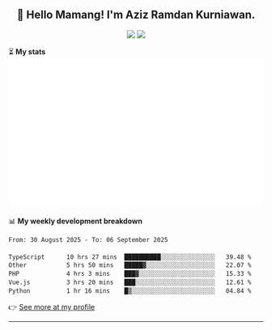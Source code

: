 <h2 align="center">👋 Hello Mamang! I'm Aziz Ramdan Kurniawan.</h2>  
<p align="center">
  <img src="https://komarev.com/ghpvc/?username=azizramdan">
  <img src="https://wakatime.com/badge/user/90056fa0-4c31-4eca-954e-2a3ac05896f9.svg">
</p>
    
⏳ **My stats**  
![](https://raw.githubusercontent.com/azizramdan/github-stats/master/generated/overview.svg#gh-dark-mode-only)

📊 **My weekly development breakdown**
<!--START_SECTION:waka-->

```txt
From: 30 August 2025 - To: 06 September 2025

TypeScript      10 hrs 27 mins  ██████████░░░░░░░░░░░░░░░   39.48 %
Other           5 hrs 50 mins   █████▓░░░░░░░░░░░░░░░░░░░   22.07 %
PHP             4 hrs 3 mins    ███▓░░░░░░░░░░░░░░░░░░░░░   15.33 %
Vue.js          3 hrs 20 mins   ███░░░░░░░░░░░░░░░░░░░░░░   12.61 %
Python          1 hr 16 mins    █▒░░░░░░░░░░░░░░░░░░░░░░░   04.84 %
```

<!--END_SECTION:waka-->
👉 [See more at my profile](https://wakatime.com/@azizramdan)
***
